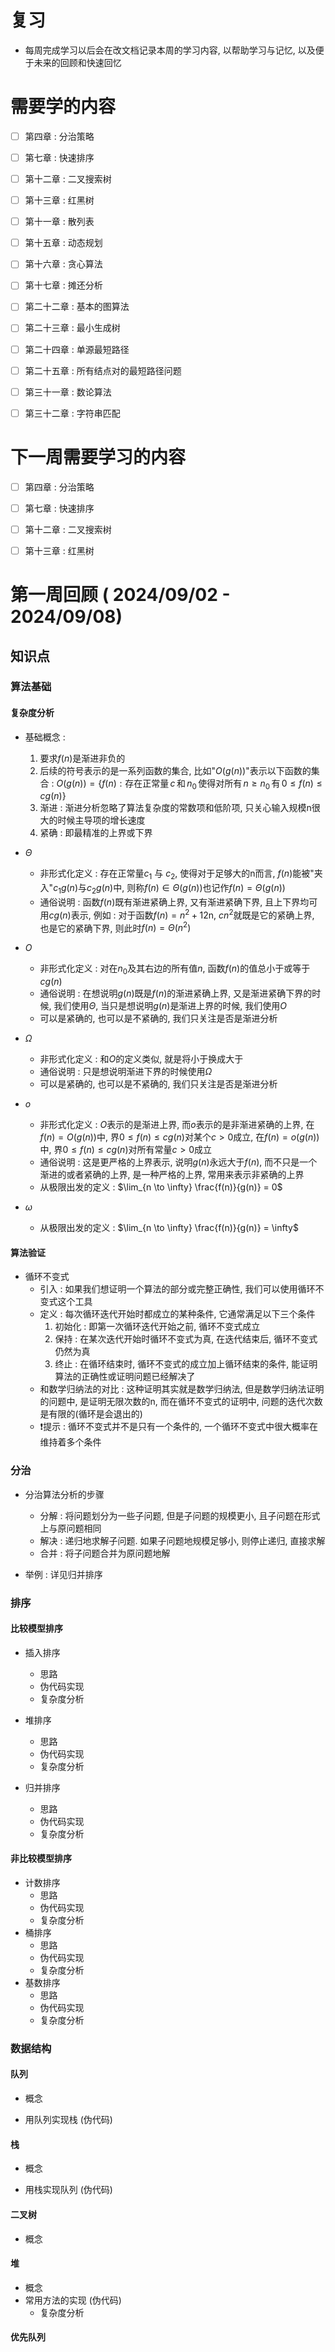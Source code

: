 # 复习

- 每周完成学习以后会在改文档记录本周的学习内容, 以帮助学习与记忆, 以及便于未来的回顾和快速回忆

# 需要学的内容

- [ ] 第四章 : 分治策略
- [ ] 第七章 : 快速排序

- [ ] 第十二章 : 二叉搜索树
- [ ] 第十三章 : 红黑树
- [ ] 第十一章 : 散列表
- [ ] 第十五章 : 动态规划
- [ ] 第十六章 : 贪心算法
- [ ] 第十七章 : 摊还分析
- [ ] 第二十二章 : 基本的图算法
- [ ] 第二十三章 : 最小生成树
- [ ] 第二十四章 : 单源最短路径
- [ ] 第二十五章 : 所有结点对的最短路径问题
- [ ] 第三十一章 : 数论算法
- [ ] 第三十二章 : 字符串匹配

# 下一周需要学习的内容

- [ ] 第四章 : 分治策略
- [ ] 第七章 : 快速排序

- [ ] 第十二章 : 二叉搜索树
- [ ] 第十三章 : 红黑树

# 第一周回顾 ( 2024/09/02 - 2024/09/08)

## 知识点

### 算法基础 

#### 复杂度分析

- 基础概念 : 
  1. 要求$f(n)$是渐进非负的
  2. 后续的符号表示的是一系列函数的集合, 比如"$O(g(n))$"表示以下函数的集合  :
     $O(g(n)) = \{ f(n) : \text{存在正常量} \, c \, \text{和} \, n_0 \, \text{使得对所有} \, n \geq n_0 \, \text{有} \, 0 \leq f(n) \leq c g(n) \}$
  3. 渐进 : 渐进分析忽略了算法复杂度的常数项和低阶项, 只关心输入规模n很大的时候主导项的增长速度
  4. 紧确 : 即最精准的上界或下界

- $\Theta$
  - 非形式化定义 : 存在正常量$c_1$ 与 $c_2$, 使得对于足够大的n而言, $f(n)$能被"夹入"$c_1g(n)$与$c_2g(n)$中, 则称$f(n) \in \Theta(g(n))$也记作$f(n)=\Theta(g(n))$
  - 通俗说明 :  函数$f(n)$既有渐进紧确上界, 又有渐进紧确下界, 且上下界均可用$cg(n)$表示, 例如 : 对于函数$f(n) = n^2 + 12$n, $cn^2$就既是它的紧确上界, 也是它的紧确下界, 则此时$f(n)=\Theta(n^2)$

- $O$
  - 非形式化定义 : 对在$n_0$及其右边的所有值$n$, 函数$f(n)$的值总小于或等于$cg(n)$
  - 通俗说明 : 在想说明$g(n)$既是$f(n)$的渐进紧确上界, 又是渐进紧确下界的时候, 我们使用$\Theta$, 当只是想说明$g(n)$是渐进上界的时候, 我们使用$O$
  - 可以是紧确的, 也可以是不紧确的, 我们只关注是否是渐进分析

- $\Omega$ 
  - 非形式化定义 : 和$O$的定义类似, 就是将小于换成大于
  - 通俗说明 : 只是想说明渐进下界的时候使用$\Omega$
  - 可以是紧确的, 也可以是不紧确的, 我们只关注是否是渐进分析

- $o$
  - 非形式化定义 : $O$表示的是渐进上界, 而$o$表示的是非渐进紧确的上界, 在$f(n)=O(g(n))$中, 界$0 \le f(n) \le cg(n)$对某个$c>0$成立, 在$f(n)=o(g(n))$中, 界$0 \le f(n) \le cg(n)$对所有常量$c>0$成立
  - 通俗说明 : 这是更严格的上界表示, 说明$g(n)$永远大于$f(n)$, 而不只是一个渐进的或者紧确的上界, 是一种严格的上界, 常用来表示非紧确的上界
  - 从极限出发的定义 : $\lim_{n \to \infty} \frac{f(n)}{g(n)} = 0$ 

- $\omega$
  - 从极限出发的定义 : $\lim_{n \to \infty} \frac{f(n)}{g(n)} = \infty$ 


#### 算法验证

- 循环不变式
  - 引入 : 如果我们想证明一个算法的部分或完整正确性, 我们可以使用循环不变式这个工具
  - 定义 : 每次循环迭代开始时都成立的某种条件, 它通常满足以下三个条件
    1. 初始化 : 即第一次循环迭代开始之前, 循环不变式成立
    2. 保持 : 在某次迭代开始时循环不变式为真, 在迭代结束后, 循环不变式仍然为真
    3. 终止 : 在循环结束时, 循环不变式的成立加上循环结束的条件, 能证明算法的正确性或证明问题已经解决了
  - 和数学归纳法的对比 : 这种证明其实就是数学归纳法, 但是数学归纳法证明的问题中, 是证明无限次数的n, 而在循环不变式的证明中, 问题的迭代次数是有限的(循环是会退出的)
  - ❗提示 : 循环不变式并不是只有一个条件的, 一个循环不变式中很大概率在维持着多个条件

### 分治

- 分治算法分析的步骤
  - 分解 : 将问题划分为一些子问题, 但是子问题的规模更小, 且子问题在形式上与原问题相同
  - 解决 : 递归地求解子问题. 如果子问题地规模足够小, 则停止递归, 直接求解
  - 合并 : 将子问题合并为原问题地解

- 举例 : 详见归并排序

### 排序

#### 比较模型排序

- 插入排序
  - 思路
  - 伪代码实现
  - 复杂度分析
  
- 堆排序
  - 思路
  - 伪代码实现
  - 复杂度分析
- 归并排序
  - 思路
  - 伪代码实现
  - 复杂度分析

#### 非比较模型排序

- 计数排序
  - 思路
  - 伪代码实现
  - 复杂度分析
- 桶排序
  - 思路
  - 伪代码实现
  - 复杂度分析
- 基数排序
  - 思路
  - 伪代码实现
  - 复杂度分析

### 数据结构

#### 队列

- 概念

- 用队列实现栈 (伪代码)


#### 栈

- 概念

- 用栈实现队列 (伪代码)


#### 二叉树

- 概念

#### 堆

- 概念
- 常用方法的实现 (伪代码)
  - 复杂度分析


#### 优先队列



